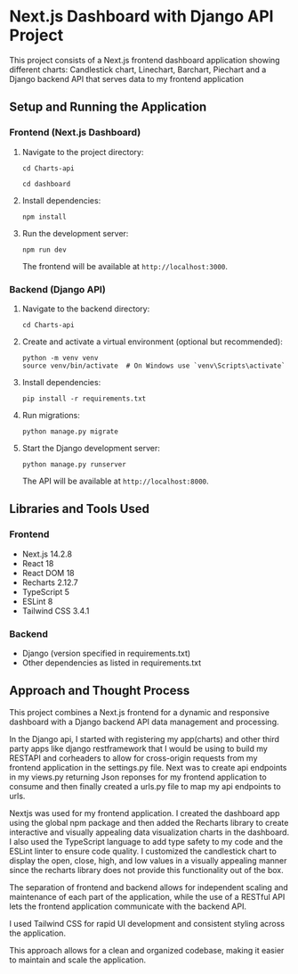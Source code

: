 # Next.js Dashboard with Django API Project

This project consists of a Next.js frontend dashboard application showing different charts: Candlestick chart, Linechart, Barchart, Piechart and a Django backend API that serves data to my frontend application

## Setup and Running the Application

### Frontend (Next.js Dashboard)

1. Navigate to the project directory:
   ```
   cd Charts-api

   cd dashboard
   ```

2. Install dependencies:
   ```
   npm install
   ```

3. Run the development server:
   ```
   npm run dev
   ```

   The frontend will be available at `http://localhost:3000`.

### Backend (Django API)

1. Navigate to the backend directory:
   ```
   cd Charts-api
   ```

2. Create and activate a virtual environment (optional but recommended):
   ```
   python -m venv venv
   source venv/bin/activate  # On Windows use `venv\Scripts\activate`
   ```

3. Install dependencies:
   ```
   pip install -r requirements.txt
   ```

4. Run migrations:
   ```
   python manage.py migrate
   ```

5. Start the Django development server:
   ```
   python manage.py runserver
   ```

   The API will be available at `http://localhost:8000`.

## Libraries and Tools Used

### Frontend
- Next.js 14.2.8
- React 18
- React DOM 18
- Recharts 2.12.7
- TypeScript 5
- ESLint 8
- Tailwind CSS 3.4.1

### Backend
- Django (version specified in requirements.txt)
- Other dependencies as listed in requirements.txt

## Approach and Thought Process

This project combines a Next.js frontend for a dynamic and responsive dashboard with a Django backend API data management and processing. 

In the Django api, I started with registering my app(charts) and other third party apps like django restframework that I would be using to build my RESTAPI and corheaders to allow for cross-origin requests from my frontend application in the settings.py file. Next was to create api endpoints in my views.py returning Json reponses for my frontend application to consume and then finally created a urls.py file to map my api endpoints to urls.

Nextjs was used for my frontend application. I created the dashboard app using the global npm package and then added the Recharts library to create interactive and visually appealing data visualization charts in the dashboard. I also used the TypeScript language to add type safety to my code and the ESLint linter to ensure code quality. I customized the candlestick chart to display the open, close, high, and low values in a visually appealing manner since the recharts library does not provide this functionality out of the box.

The separation of frontend and backend allows for independent scaling and maintenance of each part of the application, while the use of a RESTful API lets the frontend application communicate with the backend API.

I used Tailwind CSS for rapid UI development and consistent styling across the application. 

This approach allows for a clean and organized codebase, making it easier to maintain and scale the application.